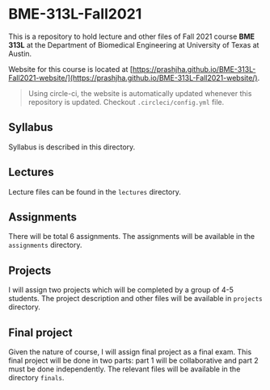 # BME-313L-Fall2021

This is a repository to hold lecture and other files of Fall 2021 course **BME 313L** at the Department of Biomedical Engineering at University of Texas at Austin.

Website for this course is located at [https://prashjha.github.io/BME-313L-Fall2021-website/](https://prashjha.github.io/BME-313L-Fall2021-website/).

> Using circle-ci, the website is automatically updated whenever this repository is updated. Checkout `.circleci/config.yml` file.

## Syllabus
Syllabus is described in this directory.

## Lectures
Lecture files can be found in the `lectures` directory.

## Assignments
There will be total 6 assignments. The assignments will be available in the `assignments` directory.

## Projects
I will assign two projects which will be completed by a group of 4-5 students. The project description and other files will be available in `projects` directory.

## Final project
Given the nature of course, I will assign final project as a final exam. This final project will be done in two parts: part 1 will be collaborative and part 2 must be done independently. The relevant files will be available in the directory `finals`.
